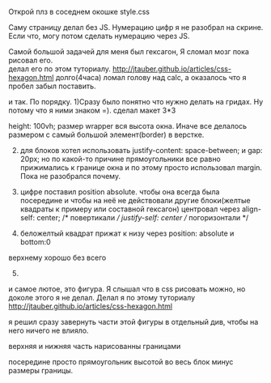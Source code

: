 <!-- 1)ctr+tab samlpe HTML -->

Открой плз в соседнем окошке style.css 

Саму страницу делал без JS. Нумерацию цифр я не разобрал на скрине. Если что, могу потом сделать нумерацию через JS.

 Самой большой задачей для меня был гексагон, Я сломал мозг пока рисовал его.  
делал его по этом туториалу.
http://jtauber.github.io/articles/css-hexagon.html
долго(4часа) ломал голову над calс, а оказалось что я пробел забыл поставить.


и так. По порядку. 
1)Сразу было понятно что нужно делать на гридах. Ну потому что я ними знаком =). 
сделал макет 3*3 

 height: 100vh; размер  wrapper вся высота окна. Иначе все делалось размером с самый большой элемент(border) в верстке. 

 2) для блоков хотел использовать justify-content: space-between; и gap: 20px; но по какой-то причине прямоугольники все равно прижимались к границе окна и по этому просто использовал margin. Пока не разобрался почему.


3) цифре поставил position absolute.  чтобы она всегда была посередине и чтобы на неё не действовали другие блоки(желтые квадраты к примеру или составной гексагон)
центровал через
    align-self: center; 
    /* повертикали */
    justify-self: center
    /* погоризонтали */


4) беложелтый квадрат прижат к низу через position: absolute и bottom:0

верхнему хорошо без всего

5)
и самое лютое, это фигура. 
Я слышал что в css рисовать можно, но доколе этого я не делал.
Делал я по этому туториалу http://jtauber.github.io/articles/css-hexagon.html

я решил сразу завернуть части этой фигуры в отдельный див, чтобы на него ничего не влияло. 

верхняя и нижняя часть нарисованны границами



посередине просто прямоугольник высотой во весь блок минус размеры границы. 







